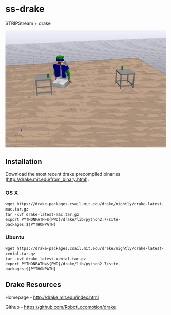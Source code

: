 # ss-drake

STRIPStream + drake

<!--![PR2 Demo](images/pr2.png?raw=true "PR2 Demo")-->
<img src="images/pr2.png" width="500">

## Installation

Download the most recent drake precompiled binaries (http://drake.mit.edu/from_binary.html).

### OS X

```
wget https://drake-packages.csail.mit.edu/drake/nightly/drake-latest-mac.tar.gz
tar -xvf drake-latest-mac.tar.gz
export PYTHONPATH=${PWD}/drake/lib/python2.7/site-packages:${PYTHONPATH}
```

### Ubuntu 

```
wget https://drake-packages.csail.mit.edu/drake/nightly/drake-latest-xenial.tar.gz
tar -xvf drake-latest-xenial.tar.gz
export PYTHONPATH=${PWD}/drake/lib/python2.7/site-packages:${PYTHONPATH}
```

## Drake Resources

Homepage - http://drake.mit.edu/index.html

Github - https://github.com/RobotLocomotion/drake
